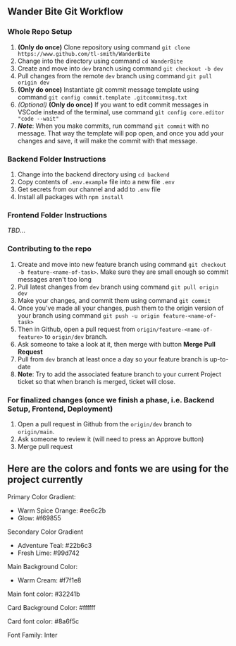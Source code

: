 ## Wander Bite Git Workflow
### Whole Repo Setup
1. **(Only do once)** Clone repository using command `git clone https://www.github.com/tl-smith/WanderBite`
2. Change into the directory using command `cd WanderBite`
3. Create and move into `dev` branch using command `git checkout -b dev`
4. Pull changes from the remote `dev` branch using command `git pull origin dev`
5. **(Only do once)** Instantiate git commit message template using command `git config commit.template .gitcommitmsg.txt`
6. _(Optional)_ **(Only do once)** If you want to edit commit messages in VSCode instead of the terminal, use command `git config core.editor "code --wait"`
7. ***Note***: When you make commits, run command `git commit` with no message. That way the template will pop open, and once you add your changes and save, it will make the commit with that message.

### Backend Folder Instructions
1. Change into the backend directory using `cd backend`
2. Copy contents of `.env.example` file into a new file `.env`
3. Get secrets from our channel and add to `.env` file
4. Install all packages with `npm install`

### Frontend Folder Instructions
*TBD*...

### Contributing to the repo
1. Create and move into new feature branch using command `git checkout -b feature-<name-of-task>`. Make sure they are small enough so commit messages aren't too long
2. Pull latest changes from `dev` branch using command `git pull origin dev`
3. Make your changes, and commit them using command `git commit`
4. Once you've made all your changes, push them to the origin version of your branch using command `git push -u origin feature-<name-of-task>`
5. Then in Github, open a pull request from `origin/feature-<name-of-feature>` to `origin/dev` branch.
6. Ask someone to take a look at it, then merge with button **Merge Pull Request**
7. Pull from `dev` branch at least once a day so your feature branch is up-to-date
8. **Note**: Try to add the associated feature branch to your current Project ticket so that when branch is merged, ticket will close.

### For finalized changes (once we finish a phase, i.e. Backend Setup, Frontend, Deployment)
1. Open a pull request in Github from the `origin/dev` branch to `origin/main`.
2. Ask someone to review it (will need to press an Approve button)
3. Merge pull request

## Here are the colors and fonts we are using for the project currently
Primary Color Gradient:
- Warm Spice Orange: #ee6c2b
- Glow: #f69855

Secondary Color Gradient
- Adventure Teal: #22b6c3
- Fresh Lime: #99d742

Main Background Color:
- Warm Cream: #f7f1e8
  
Main font color: #32241b

Card Background Color: #ffffff

Card font color: #8a6f5c

Font Family: Inter
